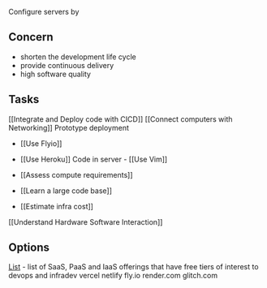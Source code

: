 Configure servers by 

## Concern
- shorten the development life cycle 
- provide continuous delivery
- high software quality


## Tasks
[[Integrate and Deploy code with CICD]]
[[Connect computers with Networking]]
Prototype deployment
* [[Use Flyio]]
* [[Use Heroku]]
Code in server - [[Use Vim]]

* [[Assess compute requirements]]
* [[Learn a large code base]]
* [[Estimate infra cost]]

[[Understand Hardware Software Interaction]]


## Options
[List](https://github.com/ripienaar/free-for-dev) - list of SaaS, PaaS and IaaS offerings that have free tiers of interest to devops and infradev
vercel
netlify
fly.io
render.com
glitch.com

